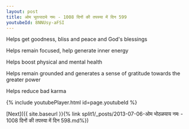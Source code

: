 ```yaml
---
layout: post
title: ओम भूतःपाठ्ये नमः - 1008 दिनों की तपस्या में दिन 599
youtubeId: 8NNUsy-aFSI
---
```

 
 
Helps get goodness, bliss and peace and God's blessings
 
Helps remain focused, help generate inner energy 
 
Helps boost physical and mental health 
 
Helps remain grounded and generates a sense of gratitude towards the greater power 
 
Helps reduce bad karma
 
 
 
 


{% include youtubePlayer.html id=page.youtubeId %}
 
[Next]({{ site.baseurl }}{% link  split1/_posts/2013-07-06-ओम भोठळयाय नमः - 1008 दिनों की तपस्या में दिन 598.md%})
 
